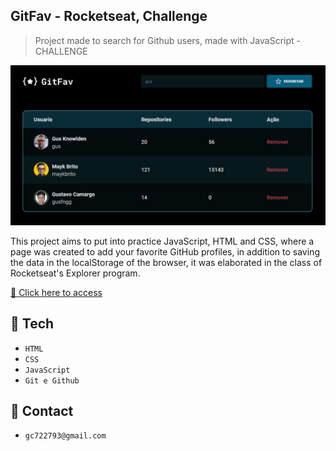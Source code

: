 ## GitFav - Rocketseat, Challenge

> Project made to search for Github users, made with JavaScript - CHALLENGE

![preview](./assets/preview.png)

This project aims to put into practice JavaScript, HTML and CSS, where a page was created to add your favorite GitHub profiles, in addition to saving the data in the localStorage of the browser, it was elaborated in the class of Rocketseat's Explorer program.

[🔗 Click here to access]()

## 🔧 Tech

- `HTML`
- `CSS`
- `JavaScript`
- `Git e Github`

## 📧 Contact

- `gc722793@gmail.com`
